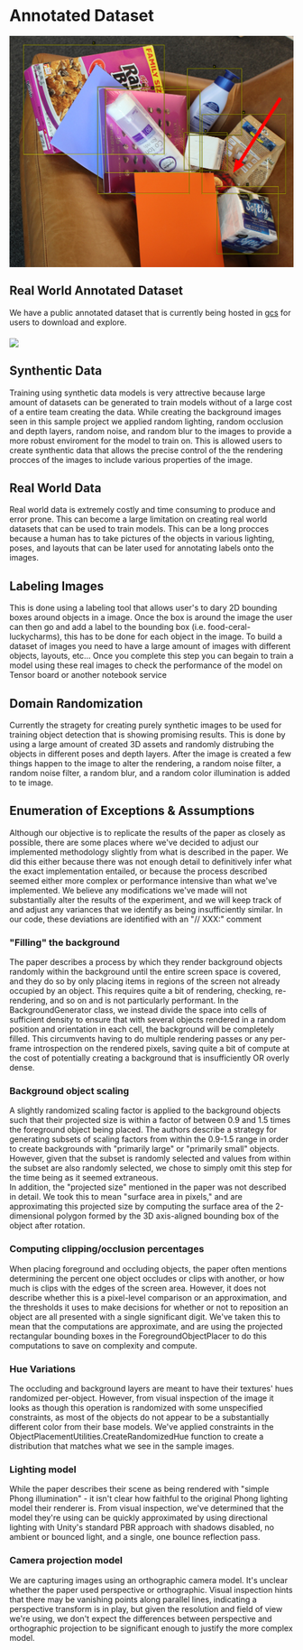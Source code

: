 # Annotated Dataset 

<img src="images/annotatedPicture.png" align="middle"/>

## Real World Annotated Dataset 
We have a public annotated dataset that is currently being hosted in [gcs](https://storage.cloud.google.com/thea-dev/data/groceries/v1.zip?authuser=0) for users to download and explore.

<img src="images/realImage.png" align="middle"/>

## Synthentic Data
Training using synthetic data models is very attrective because large amount of datasets can be generated to train models without of a large cost of a entire team creating the data. While creating the background images seen in this sample project we applied random lighting, random occlusion and depth layers, random noise, and random blur to the images to provide a more robust enviroment for the model to train on. This is allowed users to create synthentic data that allows the precise control of the the rendering procces of the images to include various properties of the image.

## Real World Data
Real world data is extremely costly and time consuming to produce and error prone. This can become a large limitation on creating real world datasets that can be used 
to train models. This can be a long procces because a human has to take pictures of the objects in various lighting, poses, and layouts that can be later used for annotating labels onto the images.

## Labeling Images
This is done using a labeling tool that allows user's to dary 2D bounding boxes around objects in a image. Once the box is around the image the user can then go and add a label to the bounding box (i.e. food-ceral-luckycharms), this has to be done for each object in the image. To build a dataset of images you need to have a large amount of images with different objects, layouts, etc... Once you complete this step you can begain to train a model using these real images to check the performance of the model on Tensor board or another notebook service

## Domain Randomization 
Currently the stragety for creating purely synthetic images to be used for training object detection that is showing promising results. This is done by using a large amount of created 3D assets and randomly distrubing the objects in different poses and depth layers. After the image is created a few things happen to the image to alter the rendering, a random noise filter, a random noise filter, a random blur, and a random color illumination is added to te image. 

## Enumeration of Exceptions & Assumptions
Although our objective is to replicate the results of the paper as closely as possible, there are some places where we've decided to adjust our implemented methodology slightly from what is described in the paper. We did this either because there was not enough detail to definitively infer what the exact implementation entailed, or because the process described seemed either more complex or performance intensive than what we've implemented.  We believe any modifications we've made will not substantially alter the results of the experiment, and we will keep track of and adjust any variances that we identify as being insufficiently similar. In our code, these deviations are identified with an "// XXX:" comment

### "Filling" the background
The paper describes a process by which they render background objects randomly within the background until the entire screen space is covered, and they do so by only placing items in regions of the screen not already occupied by an object.  This requires quite a bit of rendering, checking, re-rendering, and so on and is not particularly performant. In the BackgroundGenerator class, we instead divide the space into cells of sufficient density to ensure that with several objects rendered in a random position and orientation in each cell, the background will be completely filled. This circumvents having to do multiple rendering passes or any per-frame introspection on the rendered pixels, saving quite a bit of compute at the cost of potentially creating a background that is insufficiently OR overly dense.

### Background object scaling
A slightly randomized scaling factor is applied to the background objects such that their projected size is within a factor of between 0.9 and 1.5 times the foreground object being placed. The authors describe a strategy for generating subsets of scaling factors from within the 0.9-1.5 range in order to create backgrounds with "primarily large" or "primarily small" objects. However, given that the subset is randomly selected and values from within the subset are also randomly selected, we chose to simply omit this step for the time being as it seemed extraneous.  
In addition, the "projected size" mentioned in the paper was not described in detail. We took this to mean "surface area in pixels," and are approximating this projected size by computing the surface area of the 2-dimensional polygon formed by the 3D axis-aligned bounding box of the object after rotation.

### Computing clipping/occlusion percentages
When placing foreground and occluding objects, the paper often mentions determining the percent one object occludes or clips with another, or how much is clips with the edges of the screen area. However, it does not describe whether this is a pixel-level comparison or an approximation, and the thresholds it uses to make decisions for whether or not to reposition an object are all presented with a single significant digit. We've taken this to mean that the computations are approximate, and are using the projected rectangular bounding boxes in the ForegroundObjectPlacer to do this computations to save on complexity and compute.

### Hue Variations
The occluding and background layers are meant to have their textures' hues randomized per-object. However, from visual inspection of the image it looks as though this operation is randomized with some unspecified constraints, as most of the objects do not appear to be a substantially different color from their base models. We've applied constraints in the ObjectPlacementUtilities.CreateRandomizedHue function to create a distribution that matches what we see in the sample images.

### Lighting model
While the paper describes their scene as being rendered with "simple Phong illumination" - it isn't clear how faithful to the original Phong lighting model their renderer is. From visual inspection, we've determined that the model they're using can be quickly approximated by using directional lighting with Unity's standard PBR approach with shadows disabled, no ambient or bounced light, and a single, one bounce reflection pass.

### Camera projection model
We are capturing images using an orthographic camera model. It's unclear whether the paper used perspective or orthographic. Visual inspection hints that there may be vanishing points along parallel lines, indicating a perspective transform is in play, but given the resolution and field of view we're using, we don't expect the differences between perspective and orthographic projection to be significant enough to justify the more complex model.